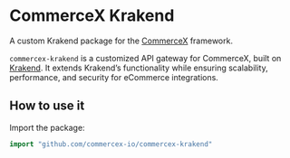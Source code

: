 # CommerceX Krakend

A custom Krakend package for the [CommerceX](http://commercex.io/) framework.

`commercex-krakend` is a customized API gateway for CommerceX, built on [Krakend](http://krakend.io). It extends Krakend’s functionality while ensuring scalability, performance, and security for eCommerce integrations.


## How to use it

Import the package:

```go
import "github.com/commercex-io/commercex-krakend"